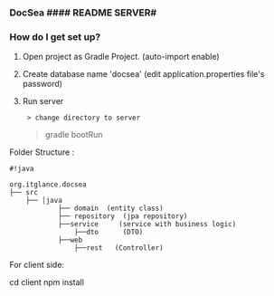 ### DocSea #### README  SERVER#

### How do I get set up? ###


1. Open project as Gradle Project. (auto-import enable)

2. Create database name 'docsea'  (edit application.properties file's password)
				
3. Run server



        > change directory to server

	> gradle bootRun

Folder Structure :


```
#!java

org.itglance.docsea
├── src                               
	├── │java                         
   			├── domain  (entity class)
			├── repository	(jpa repository)
			├──service     (service with business logic)
				├──dto		(DTO)
			├──web
				├──rest   (Controller)
```

For client side:

cd client
npm install
